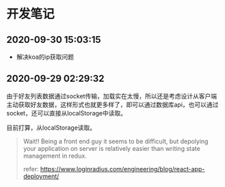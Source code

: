 # 开发笔记

## 2020-09-30 15:03:15
- 解决koa的ip获取问题

## 2020-09-29 02:29:32
由于好友列表数据通过socket传输，加载实在太慢，所以还是考虑设计从客户端主动获取好友数据，这样形式也就更多样了，即可以通过数据库api，也可以通过socket，还可以直接从localStorage中读取。

目前打算，从localStorage读取。

> Wait!! Being a front end guy it seems to be difficult, but depolying your application on server is relatively easier than writing state management in redux.
>
> refer: https://www.loginradius.com/engineering/blog/react-app-deployment/
